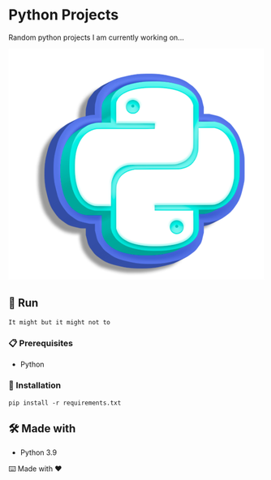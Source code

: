 # Python Projects

Random python projects I am currently working on...

![](https://github.com/mateusbaleta/pythonPOO/blob/main/img/python.png?raw=true)

## 🚀 Run

 ```
It might but it might not to
 ```
### 📋 Prerequisites

- Python


### 🔧 Installation
```
pip install -r requirements.txt
```

## 🛠️ Made with

- Python 3.9


⌨️ Made with ❤